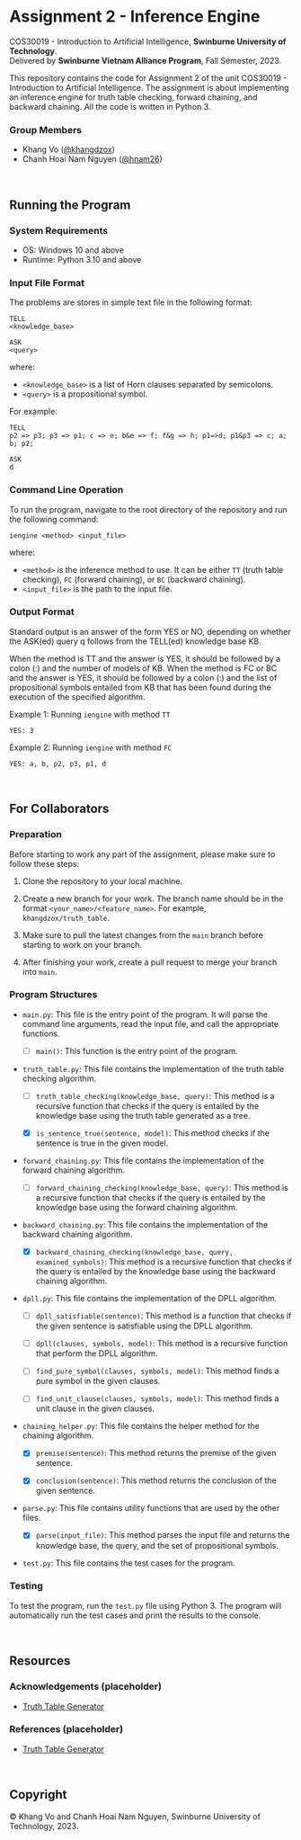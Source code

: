 # Assignment 2 - Inference Engine

COS30019 - Introduction to Artificial Intelligence, **Swinburne University of Technology**.\
Delivered by **Swinburne Vietnam Alliance Program**, Fall Semester, 2023.

This repository contains the code for Assignment 2 of the unit COS30019 - Introduction to Artificial Intelligence. The assignment is about implementing an inference engine for truth table checking, forward chaining, and backward chaining. All the code is written in Python 3.

### Group Members

- Khang Vo ([@khangdzox](https://github.com/khangdzox))
- Chanh Hoai Nam Nguyen ([@hnam26](https://github.com/hnam26))

<br>

## Running the Program

### System Requirements

- OS: Windows 10 and above
- Runtime: Python 3.10 and above

### Input File Format

The problems are stores in simple text file in the following format:

```
TELL
<knowledge_base>

ASK
<query>
```

where:

- `<knowledge_base>` is a list of Horn clauses separated by semicolons.
- `<query>` is a propositional symbol.

For example:

```
TELL
p2 => p3; p3 => p1; c => e; b&e => f; f&g => h; p1=>d; p1&p3 => c; a; b; p2;

ASK
d
```

### Command Line Operation

To run the program, navigate to the root directory of the repository and run the following command:

```
iengine <method> <input_file>
```

where:

- `<method>` is the inference method to use. It can be either `TT` (truth table checking), `FC` (forward chaining), or `BC` (backward chaining).
- `<input_file>` is the path to the input file.

### Output Format

Standard output is an answer of the form YES or NO, depending on whether the ASK(ed) query q follows from the TELL(ed) knowledge base KB.

When the method is TT and the answer is YES, it should be followed by a colon (:) and the number of models of KB. When the method is FC or BC and the answer is YES, it should be followed by a colon (:) and the list of propositional symbols entailed from KB that has been
found during the execution of the specified algorithm.

Example 1: Running `iengine` with method `TT`

```
YES: 3
```

Example 2: Running `iengine` with method `FC`

```
YES: a, b, p2, p3, p1, d
```
<br>

## For Collaborators

### Preparation

Before starting to work any part of the assignment, please make sure to follow these steps:

1. Clone the repository to your local machine.

2. Create a new branch for your work. The branch name should be in the format `<your_name>/<feature_name>`. For example, `khangdzox/truth_table`.

3. Make sure to pull the latest changes from the `main` branch before starting to work on your branch.

4. After finishing your work, create a pull request to merge your branch into `main`.

### Program Structures

- `main.py`: This file is the entry point of the program. It will parse the command line arguments, read the input file, and call the appropriate functions.

    - [ ] `main()`: This function is the entry point of the program.

- `truth_table.py`: This file contains the implementation of the truth table checking algorithm.

    - [ ] `truth_table_checking(knowledge_base, query)`: This method is a recursive function that checks if the query is entailed by the knowledge base using the truth table generated as a tree.

    - [x] `is_sentence_true(sentence, model)`: This method checks if the sentence is true in the given model.

- `forward_chaining.py`: This file contains the implementation of the forward chaining algorithm.

    - [ ] `forward_chaining_checking(knowledge_base, query)`: This method is a recursive function that checks if the query is entailed by the knowledge base using the forward chaining algorithm.

- `backward_chaining.py`: This file contains the implementation of the backward chaining algorithm.

    - [x] `backward_chaining_checking(knowledge_base, query, examined_symbols)`: This method is a recursive function that checks if the query is entailed by the knowledge base using the backward chaining algorithm.

- `dpll.py`: This file contains the implementation of the DPLL algorithm.

    - [ ] `dpll_satisfiable(sentence)`: This method is a function that checks if the given sentence is satisfiable using the DPLL algorithm.

    - [ ] `dpll(clauses, symbols, model)`: This method is a recursive function that perform the DPLL algorithm.

    - [ ] `find_pure_symbol(clauses, symbols, model)`: This method finds a pure symbol in the given clauses.

    - [ ] `find_unit_clause(clauses, symbols, model)`: This method finds a unit clause in the given clauses.

- `chaining_helper.py`: This file contains the helper method for the chaining algorithm.

    - [x] `premise(sentence)`: This method returns the premise of the given sentence.

    - [x] `conclusion(sentence)`: This method returns the conclusion of the given sentence.

- `parse.py`: This file contains utility functions that are used by the other files.

    - [x] `parse(input_file)`: This method parses the input file and returns the knowledge base, the query, and the set of propositional symbols.

- `test.py`: This file contains the test cases for the program.

### Testing

To test the program, run the `test.py` file using Python 3. The program will automatically run the test cases and print the results to the console.

<br>

## Resources

### Acknowledgements (placeholder)

- [Truth Table Generator](https://web.stanford.edu/class/cs103/tools/truth-table-tool/)

### References (placeholder)

- [Truth Table Generator](https://web.stanford.edu/class/cs103/tools/truth-table-tool/)

<br>

## Copyright

© Khang Vo and Chanh Hoai Nam Nguyen, Swinburne University of Technology, 2023.
